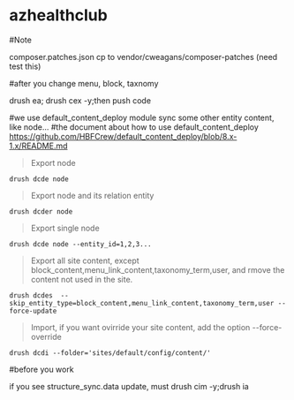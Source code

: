 # azhealthclub

#Note

composer.patches.json cp to vendor/cweagans/composer-patches (need test this)

#after you change menu, block, taxnomy

drush ea; drush cex -y;then push code

#we use default_content_deploy module sync some other entity content, like node...
#the document about how to use default_content_deploy
https://github.com/HBFCrew/default_content_deploy/blob/8.x-1.x/README.md

>Export node
```
drush dcde node
```
>Export node and its relation entity
```
drush dcder node
```
>Export single node
```
drush dcde node --entity_id=1,2,3...
```
>Export all site content, except block_content,menu_link_content,taxonomy_term,user,
and rmove the content not used in the site.
```
drush dcdes  --skip_entity_type=block_content,menu_link_content,taxonomy_term,user --force-update
```
>Import, if you want ovirride your site content, add the option --force-override
```
drush dcdi --folder='sites/default/config/content/'
```

#before you work

if you see structure_sync.data update, must
drush cim -y;drush ia
